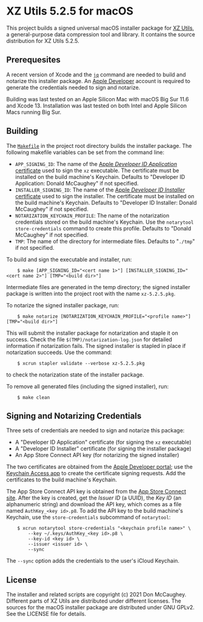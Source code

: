 XZ Utils 5.2.5 for macOS
========================

This project builds a signed universal macOS installer package for [XZ
Utils][1], a general-purpose data compression tool and library.  It contains
the source distribution for XZ Utils 5.2.5.

[1]: http://tukaani.org/xz/ "XZ Utils"

## Prerequesites

A recent version of Xcode and the [`jq`][2] command are needed to build and
notarize this installer package.  An [Apple Developer][3] account is required
to generate the credentials needed to sign and notarize.

Building was last tested on an Apple Silicon Mac with macOS Big Sur 11.6 and 
Xcode 13.  Installation was last tested on both Intel and Apple Silicon Macs
running Big Sur.

[2]: https://stedolan.github.io/jq/
[3]: https://developer.apple.com

## Building
The [`Makefile`][4] in the project root directory builds the installer package.
The following makefile variables can be set from the command line:

- `APP_SIGNING_ID`: The name of the 
    [Apple _Developer ID Application_ certificate][5] used to sign the 
    `xz` executable.  The certificate must be installed on the build 
    machine's Keychain.  Defaults to "Developer ID Application: Donald 
    McCaughey" if not specified.
- `INSTALLER_SIGNING_ID`: The name of the 
    [Apple _Developer ID Installer_ certificate][5] used to sign the 
    installer.  The certificate must be installed on the build machine's
    Keychain.  Defaults to "Developer ID Installer: Donald McCaughey" if 
    not specified.
- `NOTARIZATION_KEYCHAIN_PROFILE`: The name of the notarization credentials
    stored on the build machine's Keychain.  Use the `notarytool 
    store-credentials` command to create this profile.  Defaults to "Donald 
    McCaughey" if not specified.
- `TMP`: The name of the directory for intermediate files.  Defaults to 
    "`./tmp`" if not specified.

[4]: https://github.com/donmccaughey/xz_pkg/blob/master/Makefile
[5]: https://developer.apple.com/account/resources/certificates/list

To build and sign the executable and installer, run:

        $ make [APP_SIGNING_ID="<cert name 1>"] [INSTALLER_SIGNING_ID="<cert name 2>"] [TMP="<build dir>"]

Intermediate files are generated in the temp directory; the signed installer 
package is written into the project root with the name `xz-5.2.5.pkg`.  

To notarize the signed installer package, run:

        $ make notarize [NOTARIZATION_KEYCHAIN_PROFILE="<profile name>"] [TMP="<build dir>"]

This will submit the installer package for notarization and staple it on 
success.  Check the file `$(TMP)/notarization-log.json` for detailed 
information if notarization fails.  The signed installer is stapled in place
if notarization succeeds.  Use the command:

        $ xcrun stapler validate --verbose xz-5.2.5.pkg

to check the notarization state of the installer package.

To remove all generated files (including the signed installer), run:

        $ make clean

## Signing and Notarizing Credentials

Three sets of credentials are needed to sign and notarize this package:
- A "Developer ID Application" certificate (for signing the `xz` executable)
- A "Developer ID Installer" certificate (for signing the installer package)
- An App Store Connect API key (for notarizing the signed installer)

The two certificates are obtained from the [Apple Developer portal][6]; use the 
[Keychain Access app][7] to create the certificate signing requests.  Add the 
certificates to the build machine's Keychain.

The App Store Connect API key is obtained from the [App Store Connect site][8].
After the key is created, get the _Issuer ID_ (a UUID), the _Key ID_
(an alphanumeric string) and download the API key, which comes as a file named
`AuthKey_<key id>.p8`.  To add the API key to the build machine's Keychain, 
use the `store-credentials` subcommand of `notarytool`:

        $ xcrun notarytool store-credentials "<keychain profile name>" \
            --key ~/.keys/AuthKey_<key id>.p8 \
            --key-id <key id> \
            --issuer <issuer id> \
            --sync

The `--sync` option adds the credentials to the user's iCloud Keychain.

[6]: https://developer.apple.com/account/resources/certificates/add
[7]: https://help.apple.com/developer-account/#/devbfa00fef7
[8]: https://appstoreconnect.apple.com/access/api

## License

The installer and related scripts are copyright (c) 2021 Don McCaughey.
Different parts of XZ Utils are distributed under different licenses.  The
sources for the macOS installer package are distributed under GNU GPLv2.
See the LICENSE file for details.

